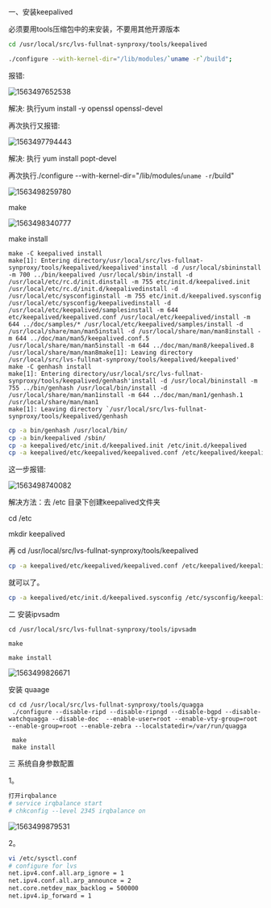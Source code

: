 一、安装keepalived

必须要用tools压缩包中的来安装，不要用其他开源版本

```bash
cd /usr/local/src/lvs-fullnat-synproxy/tools/keepalived
```

```bash
./configure --with-kernel-dir="/lib/modules/`uname -r`/build";
```

报错:

![1563497652538](C:\Users\Administrator\AppData\Roaming\Typora\typora-user-images\1563497652538.png)

解决: 执行yum install -y openssl openssl-devel

再次执行又报错:

![1563497794443](C:\Users\Administrator\AppData\Roaming\Typora\typora-user-images\1563497794443.png)

解决: 执行 yum install popt-devel

再次执行./configure --with-kernel-dir="/lib/modules/`uname -r`/build"

![1563498259780](C:\Users\Administrator\AppData\Roaming\Typora\typora-user-images\1563498259780.png)

make

![1563498340777](C:\Users\Administrator\AppData\Roaming\Typora\typora-user-images\1563498340777.png)

make install

```[root@localhost keepalived]# make install
make -C keepalived install
make[1]: Entering directory/usr/local/src/lvs-fullnat-synproxy/tools/keepalived/keepalived'install -d /usr/local/sbininstall -m 700 ../bin/keepalived /usr/local/sbin/install -d /usr/local/etc/rc.d/init.dinstall -m 755 etc/init.d/keepalived.init /usr/local/etc/rc.d/init.d/keepalivedinstall -d /usr/local/etc/sysconfiginstall -m 755 etc/init.d/keepalived.sysconfig /usr/local/etc/sysconfig/keepalivedinstall -d /usr/local/etc/keepalived/samplesinstall -m 644 etc/keepalived/keepalived.conf /usr/local/etc/keepalived/install -m 644 ../doc/samples/* /usr/local/etc/keepalived/samples/install -d /usr/local/share/man/man5install -d /usr/local/share/man/man8install -m 644 ../doc/man/man5/keepalived.conf.5 /usr/local/share/man/man5install -m 644 ../doc/man/man8/keepalived.8 /usr/local/share/man/man8make[1]: Leaving directory /usr/local/src/lvs-fullnat-synproxy/tools/keepalived/keepalived'
make -C genhash install
make[1]: Entering directory/usr/local/src/lvs-fullnat-synproxy/tools/keepalived/genhash'install -d /usr/local/bininstall -m 755 ../bin/genhash /usr/local/bin/install -d /usr/local/share/man/man1install -m 644 ../doc/man/man1/genhash.1 /usr/local/share/man/man1
make[1]: Leaving directory `/usr/local/src/lvs-fullnat-synproxy/tools/keepalived/genhash
```



```bash
cp -a bin/genhash /usr/local/bin/
cp -a bin/keepalived /sbin/
cp -a keepalived/etc/init.d/keepalived.init /etc/init.d/keepalived
cp -a keepalived/etc/keepalived/keepalived.conf /etc/keepalived/keepalived.conf
```

这一步报错:

![1563498740082](C:\Users\Administrator\AppData\Roaming\Typora\typora-user-images\1563498740082.png)

解决方法：去 /etc 目录下创建keepalived文件夹

cd  /etc

mkdir keepalived

再 cd /usr/local/src/lvs-fullnat-synproxy/tools/keepalived

```bash
cp -a keepalived/etc/keepalived/keepalived.conf /etc/keepalived/keepalived.conf
```

就可以了。

```bash
cp -a keepalived/etc/init.d/keepalived.sysconfig /etc/sysconfig/keepalived
```

二 安装ipvsadm

`cd /usr/local/src/lvs-fullnat-synproxy/tools/ipvsadm`

`make`

`make install`

![1563499826671](C:\Users\Administrator\AppData\Roaming\Typora\typora-user-images\1563499826671.png)

安装 quaage 

```
cd cd /usr/local/src/lvs-fullnat-synproxy/tools/quagga
 ./configure --disable-ripd --disable-ripngd --disable-bgpd --disable-watchquagga --disable-doc  --enable-user=root --enable-vty-group=root --enable-group=root --enable-zebra --localstatedir=/var/run/quagga
```

```
 make
 make install
```

三  系统自身参数配置

1。

```bash
打开irqbalance
# service irqbalance start
# chkconfig --level 2345 irqbalance on
```

![1563499879531](C:\Users\Administrator\AppData\Roaming\Typora\typora-user-images\1563499879531.png)

2。

```bash
vi /etc/sysctl.conf
# configure for lvs
net.ipv4.conf.all.arp_ignore = 1
net.ipv4.conf.all.arp_announce = 2
net.core.netdev_max_backlog = 500000
net.ipv4.ip_forward = 1
```

